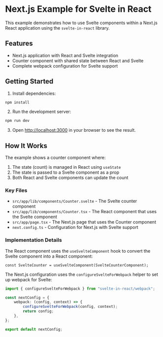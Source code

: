 # Next.js Example for Svelte in React

This example demonstrates how to use Svelte components within a Next.js React application using the `svelte-in-react` library.

## Features

- Next.js application with React and Svelte integration
- Counter component with shared state between React and Svelte
- Complete webpack configuration for Svelte support

## Getting Started

1. Install dependencies:

```bash
npm install
```

2. Run the development server:

```bash
npm run dev
```

3. Open [http://localhost:3000](http://localhost:3000) in your browser to see the result.

## How It Works

The example shows a counter component where:

1. The state (count) is managed in React using `useState`
2. The state is passed to a Svelte component as a prop
3. Both React and Svelte components can update the count

### Key Files

- `src/app/lib/components/Counter.svelte` - The Svelte counter component
- `src/app/lib/components/Counter.tsx` - The React component that uses the Svelte component
- `src/app/page.tsx` - The Next.js page that uses the Counter component
- `next.config.ts` - Configuration for Next.js with Svelte support

### Implementation Details

The React component uses the `useSvelteComponent` hook to convert the Svelte component into a React component:

```tsx
const SvelteCounter = useSvelteComponent(SvelteCounterComponent);
```

The Next.js configuration uses the `configureSvelteForWebpack` helper to set up webpack for Svelte:

```ts
import { configureSvelteForWebpack } from "svelte-in-react/webpack";

const nextConfig = {
	webpack: (config, context) => {
		configureSvelteForWebpack(config, context);
		return config;
	},
};

export default nextConfig;
```
